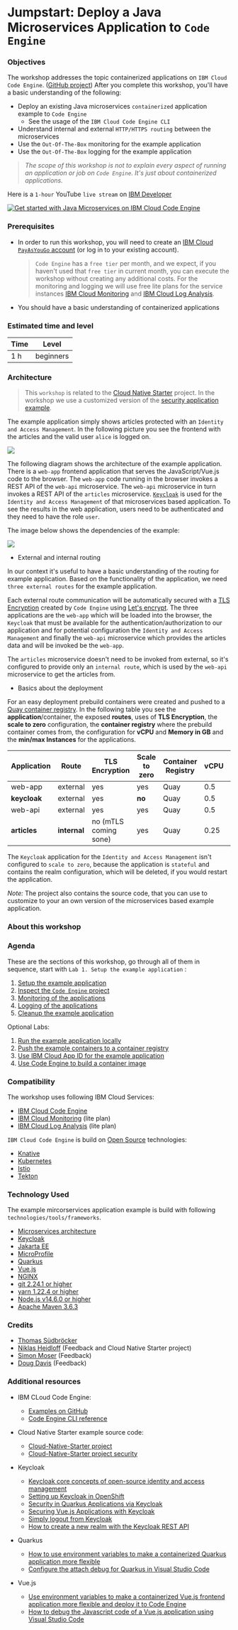 # Jumpstart: Deploy a Java Microservices Application to `Code Engine`

### Objectives

The workshop addresses the topic containerized applications on `IBM Cloud Code Engine`. ([GitHub project](https://github.com/ibm/ce-cns/))
After you complete this workshop, you'll have a basic understanding of the following:

  * Deploy an existing Java microservices `containerized` application example to `Code Engine`
      * See the usage of the `IBM Cloud Code Engine CLI`
  * Understand internal and external `HTTP/HTTPS routing` between the microservices
  * Use the `Out-Of-The-Box` monitoring for the example application
  * Use the `Out-Of-The-Box` logging for the example application

> _The scope of this workshop is not to explain every aspect of running an application or job on `Code Engine`. It's just about containerized applications._

Here is a `1-hour` YouTube `live stream` on [IBM Developer](https://www.youtube.com/channel/UCUm6InQvGI9-6vo1teGWINA)

[![Get started with Java Microservices on IBM Cloud Code Engine](https://img.youtube.com/vi/x67_tD4APeQ/0.jpg)](https://www.youtube.com/watch?v=x67_tD4APeQ "Click play on youtube")

### Prerequisites

* In order to run this workshop, you will need to create an [IBM Cloud `PayAsYouGo` account](https://ibm.biz/BdfXAn) (or log in to your existing account).

  > `Code Engine` has a `free tier` per month, and we expect, if you haven't used that `free tier` in current month, you can execute the workshop without creating any additional costs. For the monitoring and logging we will use free lite plans for the service instances [IBM Cloud Monitoring](https://cloud.ibm.com/docs/monitoring?topic=monitoring-getting-started#getting-started) and 
 [IBM Cloud Log Analysis](https://cloud.ibm.com/docs/log-analysis?topic=log-analysis-getting-started#getting-started).

* You should have a basic understanding of containerized applications

### Estimated time and level

  |  Time | Level  |
  | - | - |
  | 1 h | beginners |

### Architecture

> This `workshop` is related to the [Cloud Native Starter](https://github.com/ibm/cloud-native-starter) project. In the workshop we use a customized version of the [security application example](https://developer.ibm.com/languages/java/tutorials/secure-your-java-microservices-application-workshop/). 

The example application simply shows articles protected with an `Identity and Access Management`.
In the following picture you see the frontend with the articles and the valid user `alice` is logged on.

![](images/cns-ce-example-application-00.png)

The following diagram shows the architecture of the example application. There is a `web-app` frontend application that serves the JavaScript/Vue.js code to the browser. The `web-app` code running in the browser invokes a REST API of the `web-api` microservice. The `web-api` microservice in turn invokes a REST API of the `articles` microservice. [`Keycloak`](https://www.keycloak.org/) is used for the `Identity and Access Management` of that microservices based application. To see the results in the web application, users need to be authenticated and they need to have the role `user`.

The image below shows the dependencies of the example:

![](images/cns-ce-architecture.png)

* External and internal routing

In our context it's useful to have a basic understanding of the routing for example application. Based on the functionality of the application, we need `three external routes` for the example application.

Each external route communication will be automatically secured with a [TLS Encryption](https://en.wikipedia.org/wiki/Transport_Layer_Security) created by `Code Engine` using [Let's encrypt](https://letsencrypt.org/). The three applications are the `web-app` which will be loaded into the browser, the `Keycloak` that must be available for the authentication/authorization to our application and for potential configuration the `Identity and Access Management` and finally the `web-api` microservice which provides the articles data and will be invoked be the `web-app`.

The `articles` microservice doesn't need to be invoked from external, so it's configured to provide only an `internal route`, which is used by the  `web-api` microservice to get the articles from.

* Basics about the deployment

For an easy deployment prebuild containers were created and pushed to a [Quay container registry](https://quay.io/user/tsuedbroecker).
In the following table you see the **application**/container, the exposed **routes**, uses of **TLS Encryption**, the **scale to zero** configuration, the **container registry** where the prebuild container comes from, the configuration for **vCPU** and **Memory in GB** and the **min/max Instances** for the applications.

| **Application** | **Route** | **TLS Encryption** | **Scale to zero** | **Container Registry** | **vCPU** | **Memory** | **min Instances** | **max Instances** |
| --- | --- | --- | --- |  --- | --- |  --- | --- | --- |
| web-app | external | yes |yes | Quay | 0.5 | 1 GB | 0 | 1 |
| **keycloak** | external | yes | **no** | Quay | 0.5 | 1 GB | 1 | 1 |
| web-api  | external | yes | yes | Quay | 0.5 | 1 GB | 0 | 1 |
| **articles** | **internal** | no (mTLS coming sone) | yes | Quay | 0.25 | 0.5G GB | 0 | 1 |

The `Keycloak` application for the `Identity and Access Management` isn't configured to `scale to zero`, because the application is `stateful` and contains the realm configuration, which will be deleted, if you would restart the application.

_Note:_ The project also contains the source code, that you can use to customize to your an own version of the microservices based example application.

### About this workshop

<!-- The introductory page of the workshop is broken down into the following sections:

* [Agenda](#agenda)
* [Compatibility](#compatibility)
* [Technology Used](#technology-used)
* [Credits](#credits)
* [What`s next?](#whats-next?) -->

### Agenda

These are the sections of this workshop, go through all of them in sequence, start with `Lab 1. Setup the example application` :

 1. [Setup the example application](./setup-example.md)
 2. [Inspect the `Code Engine` project](./inspect-the-project.md)
 3. [Monitoring of the applications](./monitoring.md)
 4. [Logging of the applications](./logging.md)
 5. [Cleanup the example application](./cleanup-example.md)

Optional Labs: 
 
 1. [Run the example application locally](./run-application-locally.md)
 2. [Push the example containers to a container registry](./push-to-container-registry.md)
 3. [Use IBM Cloud App ID for the example application](./app-id-optional.md)
 4. [Use Code Engine to build a container image](./build-container-image.md)

### Compatibility

The workshop uses following IBM Cloud Services:

 * [IBM Cloud Code Engine](https://cloud.ibm.com/docs/codeengine?topic=codeengine-about)
 * [IBM Cloud Monitoring](https://cloud.ibm.com/docs/monitoring?topic=monitoring-getting-started#getting-started) (lite plan)
 * [IBM Cloud Log Analysis](https://cloud.ibm.com/docs/log-analysis?topic=log-analysis-getting-started#getting-started) (lite plan)

`IBM Cloud Code Engine` is build on [Open Source](https://en.wikipedia.org/wiki/Open_source) technologies:

  * [Knative](https://knative.dev/)
  * [Kubernetes](https://knative.dev/)
  * [Istio](https://istio.io/)
  * [Tekton](https://tekton.dev/)
        
### Technology Used

The example mircorservices application example is build with following `technologies/tools/frameworks`.

  * [Microservices architecture](https://en.wikipedia.org/wiki/Microservices)
  * [Keycloak](https://www.keycloak.org)
  * [Jakarta EE](https://jakarta.ee/)
  * [MicroProfile](https://microprofile.io/)
  * [Quarkus](https://quarkus.io/ingress)
  * [Vue.js](https://vuejs.org/)
  * [NGINX](https://www.nginx.com/)
  * [git 2.24.1 or higher](https://git-scm.com/book/en/v2/Getting-Started-Installing-Git)
  * [yarn 1.22.4 or higher](https://yarnpkg.com)
  * [Node.js v14.6.0 or higher](https://nodejs.org/en/)
  * [Apache Maven 3.6.3](https://maven.apache.org/ref/3.6.3/maven-embedder/cli.html)

### Credits

  * [Thomas Südbröcker](https://twitter.com/tsuedbroecker)
  * [Niklas Heidloff](https://twitter.com/nheidloff) (Feedback and Cloud Native Starter project)
  * [Simon Moser](https://twitter.com/mosersd) (Feedback)
  * [Doug Davis](https://twitter.com/duginabox) (Feedback)

### Additional resources

  * IBM CLoud Code Engine:

       * [Examples on GitHub](https://github.com/IBM/CodeEngine)
       * [Code Engine CLI reference](https://cloud.ibm.com/docs/codeengine?topic=codeengine-cli)

  * Cloud Native Starter example source code:

       * [Cloud-Native-Starter project](https://github.com/IBM/cloud-native-starter)
       * [Cloud-Native-Starter project security](https://github.com/IBM/cloud-native-starter/security)

  * Keycloak

       * [Keycloak core concepts of open-source identity and access management](https://developers.redhat.com/blog/2019/12/11/keycloak-core-concepts-of-open-source-identity-and-access-management/)
       * [Setting up Keycloak in OpenShift](http://heidloff.net/article/setting-up-keycloak-openshift/)
       * [Security in Quarkus Applications via Keycloak](http://heidloff.net/article/security-quarkus-applications-keycloak/)
       * [Securing Vue.js Applications with Keycloak](http://heidloff.net/article/securing-vue-js-applications-keycloak/)
       * [Simply logout from Keycloak](https://suedbroecker.net/2021/05/18/simply-logout-from-keycloak/)
       * [How to create a new realm with the Keycloak REST API](https://suedbroecker.net/2020/08/04/how-to-create-a-new-realm-with-the-keycloak-rest-api/)
       
  * Quarkus

       * [How to use environment variables to make a containerized Quarkus application more flexible](https://suedbroecker.net/2021/05/31/how-to-use-environment-variables-to-make-a-containerized-quarkus-application-more-flexible/)
       * [Configure the attach debug for Quarkus in Visual Studio Code](https://suedbroecker.net/2021/04/29/configure-the-attach-debug-for-quarkus-in-visual-studio-code/)

  * Vue.js
  
       * [Use environment variables to make a containerized Vue.js frontend application more flexible and deploy it to Code Engine](https://suedbroecker.net/2021/06/07/use-environment-variables-to-make-a-containerized-vue-js-frontend-application-more-flexible-and-deploy-it-to-code-engine/)
       * [How to debug the Javascript code of a Vue.js application using Visual Studio Code](https://suedbroecker.net/2021/05/17/how-to-debug-a-javascript-code-of-a-vue-js-application-using-visual-studio-code/)




